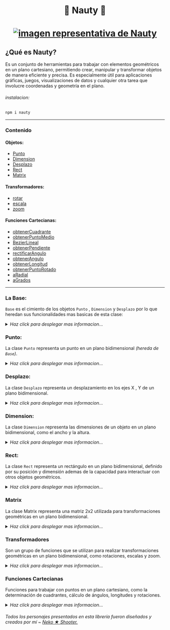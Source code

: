 <h1 align="center">🧭 Nauty 📐<h1/>

<p align="center"><a href="#"><img src="https://i.ibb.co/zS2f3SD/nauty-sm.png" alt="imagen representativa de Nauty"></a><p/>


## ¿Qué es Nauty?
Es un conjunto de herramientas para trabajar con elementos geométricos en un plano cartesiano, permitiendo crear, manipular y transformar objetos de manera eficiente y precisa. Es especialmente útil para aplicaciones gráficas, juegos, visualizaciones de datos y cualquier otra tarea que involucre coordenadas y geometría en el plano.  

###### instalacion:
``` bash
npm i nauty
```
---
### **Contenido**

#### Objetos:

+ [Punto](#punto)
+ [Dimension](#dimension)
+ [Desplazo](#desplazo)
+ [Rect](#rect)
+ [Matrix](#matrix)

#### Transformadores:
+ [rotar](#transformadores-1)
+ [escala](#transformadores-1)
+ [zoom](#transformadores-1)

#### Funciones Cartecianas:
+ [obtenerCuadrante](#funciones-cartecianas-1)
+ [obtenerPuntoMedio](#funciones-cartecianas-1)
+ [BezierLineal](#funciones-cartecianas-1)
+ [obtenerPendiente](#funciones-cartecianas-1)
+ [rectificarAngulo](#funciones-cartecianas-1)
+ [obtenerAngulo](#funciones-cartecianas-1)
+ [obtenerLongitud](#funciones-cartecianas-1)
+ [obtenerPuntoRotado](#funciones-cartecianas-1)
+ [aRadial](#funciones-cartecianas-1)
+ [aGrados](#funciones-cartecianas-1)
---

### La Base:  

`Base` es el cimiento de los objetos `Punto` , `Dimension` y `Desplazo` por lo que heredan sus funcionalidades mas basicas de esta clase:
<details>
  <summary><em>Haz click para desplegar mas informacion...</em></summary>  

#### Constructor y nuevo:

Si el segundo paramero no esta definido se tomara el valor del primer parametro para los dos.

``` JavaScript
super(a,b);
super.nuevo(a,b); // retorna this
```
+ `a:number` 
+ `b:number|undefined`
---
#### 🔸 bNuevo:

Modifica directamente los parameros internos.

``` JavaScript
super.bNuevo(a:number,b:number); // retorna this
```
> **`⚠ SIN RESTRICIONES`** Sin comprobación de ***tipos***, perfecto para ***iteraciones*** pero si los datos no son correctos puede provocar fallos ❌.

#### 🔸 resetear:
Resetea el valor de los elementos internos a **0**
``` JavaScript
super(20,20);
console.log(super);

super.resetear();
cosole.log(super);
```
###### terminal:
```
> Object { z0: 20 , z1: 20 }
    z0: 20
    z1: 20
​   > <prototype>: Object { … }

> Object { z0: 0 , z1: 0 }
    z0: 0
    z1: 0
​   > <prototype>: Object { … }
```
---
#### 🔸 rectificar:
Cualquier valor negativo sera sustituido a **0**
``` JavaScript
super(20,-20);
console.log(super);

super.rectificar(); // return this
cosole.log(super);
```
###### terminal:
```
> Object { z0: -20 , z1: 20 }
    z0: -20
    z1: 20
​   > <prototype>: Object { … }

> Object { z0: 0 , z1: 0 }
    z0: 0
    z1: 20
​   > <prototype>: Object { … }
```
---
#### 🔸 intercambia:
Los valores internos del objeto se intercambian.
``` JavaScript
super(10,20);
console.log(super);

super.intercambia(); // return this
console.log(super);
```
###### terminal:
```
> Object { z0: 10 , z1: 20 }
    z0: 10
    z1: 20
​   > <prototype>: Object { … }

> Object { z0: 20 , z1: 10 }
    z0: 20
    z1: 10
​   > <prototype>: Object { … }
```
---
#### 🔹 data:
Retorna los valores almacenados en un `Array`.

``` JavaScript
const arr = super.data; // return [number,number]
```
---
#### 🔹 esValido:
Si los el valores introducidos son de tipo **Number** retornara `true ✔`  de lo contrario sera `false ✖`.
``` JavaScript
const instanciaPunto = new Punto(0,0);
console.log(instanciaPunto.esValido); // true

instancia.bNuevo('0',undefined);
console.log(instanciaPunto.esValido); // false
```
 ---
#### 🔸 copiar:
Valida que el objeto resibido sea del mismo tipo que la instancia y `copia` cada uno de los elementos internos de este.
``` JavaScript
instanciaPunto.copiar( Punto ); // return this
instanciaDimension.copiar( Dimension ); // return this
instanciaDesplazo.copiar( Desplazo ); // return this
```
---
#### 🔸 bCopiar:
Si el objeto hereda de `Base` copiara cada uno de los elementos internos de los objetos `Punto | Desplazo | Dimension`
``` JavaScript
super.bCopiar( Punto ); // return this
super.bCopiar( Dimension ); // return this
super.bCopiar( Desplazo ); // return this
```
---
#### 🔹 copia:
Devuelve una copia del objeto.
``` JavaScript
const objetoCopia = super.copia; // return objeto hijo
```
---
#### 🔸 esIgual:
Valida que el `tipo` y contenido interno de los objetos sean igual.
``` JavaScript
const instanciaPunto = new Punto(0,0);
const otraInstancia = new Punto(0,0);
instanciaPunto.esIgual(otraInstancia); // return true
instanciaPunto.esIgual(0,0); //return true

const instanciaDimension = new Dimension(0,0);
instanciaPunto.esIgual(instanciaDimension); // return false
```
---
#### 🔸 bEsIgual:
Si el objeto hereda de `Base` valida que el contenido interno de los objetos sea igual.
``` JavaScript
const instanciaPunto = new Punto(0,0);
instanciaPunto.bEsIgual(0,0); // return true

const instanciaDimension = new Dimension(0,0);
instanciaPunto.bEsIgual(instanciaDimension); //return true

const instanciaDesplazo = new Desplazo(0,0);
instanciaPunto.bEsIgual(instanciaDesplazo); // return true

const obj = {x:0,y:0}
instanciaPunto.bEsIgual(obj); // false
```
---
#### 🔸 coincide:
Si el objeto es del mismo `tipo` valida que almenos un elemento del contenido interno sea igual.
``` JavaScript
const instanciaPunto = new Punto(0,0);
instanciaPunto.coincide(500,0); //return true

const otraInstancia = new Punto(0,10);
instanciaPunto.coincide(otraInstancia); // return true

const instanciaDimension = new Dimension(0,10);
instanciaPunto.coincide(instanciaDimension); // return false
```
---
#### 🔸 bCoincide:
Si el objeto hereda de `Base` valida que almenos un elemento del contenido interno sea igual.
``` JavaScript
const instanciaPunto = new Punto(0,0);
instanciaPunto.bCoincide(500,0); //return true

const instanciaDimension = new Dimension(0,10);
instanciaPunto.bCoincide(instanciaDimension); // return true

const instanciaDimension = new Dimension(0,10);
instanciaPunto.bCoincide(instanciaDimension); // return true
```
---
#### 🔸 multiplica:
Remplaza los **`parametros`** internos por la ***MULTIPLICACIÓN*** de estos **`parametros`** con la del **`VALOR`** asignado
``` JavaScript
super(2,2)
console.log(super);

super.multiplica(2); //return this
console.log(super);
```
###### terminal:
```
> Object { z0: 2 , z1: 2 }
    z0: 2
    z1: 2
​   > <prototype>: Object { … }

> Object { z0: 4 , z1: 4 }
    z0: 4
    z1: 4
​   > <prototype>: Object { … }
```

> **`⚠ SIN RESTRICIONES`** Sin comprobación de ***tipos***  , perfecto para ***iteraciones*** pero si los datos no son correctos puede provocar fallos ❌.
---
#### 🔸 divide:
Remplaza los **`parametros`** internos por la ***DIVICIÓN*** de estos **`parametros`** con la del **`VALOR`** asignado.
``` JavaScript
super(2,2)
console.log(super);

super.divide(2); //return this
console.log(super);
```
###### terminal:
```
> Object { z0: 2 , z1: 2 }
    z0: 2
    z1: 2
​   > <prototype>: Object { … }

> Object { z0: 1 , z1: 1 }
    z0: 1
    z1: 1
​   > <prototype>: Object { … }
```


> **`⚠ SIN RESTRICIONES`** Sin comprobación de ***tipos***, perfecto para ***iteraciones*** pero si los datos no son correctos puede provocar fallos ❌.
---
#### 🔸 bSuma:
Remplaza los **`parametros`** internos por la ***SUMA*** de estos **`parametros`** con la del **`objeto`** asignado.
``` JavaScript
const instanciaPunto = new Punto(-1,2);
console.log(instanciaPunto);

const instanciaDimension = new Dimension(100,100);
instanciaPunto.bSuma(instanciaDimension); // return this

console.log(instanciaPunto);
```
###### terminal:
```
> Object { z0: -1 , z1: 2 , tipo: "Punto" }
    z0: -1
    z1: 2
    tipo: "Punto"
​   > <prototype>: Object { … }

> Object { z0: 99 , z1: 102 , tipo: "Punto" }
    z0: 99
    z1: 102
    tipo: "Punto"
​   > <prototype>: Object { … }
```
 > **`⚠ SIN RESTRICIONES`** Sin comprobación de ***tipos***, perfecto para ***iteraciones*** pero si los datos no son correctos puede provocar fallos ❌.
 ---
 #### 🔸 bResta:
 Remplaza los **`parametros`** internos por la ***RESTA*** de estos **`parametros`** con la del **`objeto`** asignado.
``` JavaScript
const instanciaPunto = new Punto(-1,2);
console.log(instanciaPunto);

const instanciaDimension = new Dimension(100,100);
instanciaPunto.bResta(instanciaDimension); // return this

console.log(instanciaPunto);
```
###### terminal:
```
> Object { z0: -1 , z1: 2 , tipo: "Punto" }
    z0: -1
    z1: 2
    tipo: "Punto"
​   > <prototype>: Object { … }

> Object { z0: -101 , z1: -98 , tipo: "Punto" }
    z0: -101
    z1: -98
    tipo: "Punto"
​   > <prototype>: Object { … }
```
 > **`⚠ SIN RESTRICIONES`** Sin comprobación de ***tipos***, perfecto para ***iteraciones*** pero si los datos no son correctos puede provocar fallos ❌.  
  <br/>
</details>  

### Punto:
La clase `Punto` representa un punto en un plano bidimensional _(hereda de `Base`)_.
<details>
  <summary><em>Haz click para desplegar mas informacion...</em></summary>  

#### Constructor:
> -- *(opcional)* --
``` JavaScript
const div = document.querySelector('div');
const punto_1 = new Punto;
const punto_2 = new Punto(1,1);
const punto_3 = new Punto(div);
const punto_4 = new Punto(div,true); // coordenadas globales
const punto_5 = new Punto(...punto_4.data);
```
+ **args_0 `(X : Number)`** = Posicion en X\
**args_1 `(Y : Number | undefined)`** = Posicion en Y, _si Y no es definida Y tomara el valor de X_
+  **args_0 `(nodo : HTMLElement)`** = Del elemento HTML tomara la posicion en **`X`** y **`Y`** respectivamente\
**args_1 `(global : boolean | undefined)`** = Si es ***false*** | ***undefined*** solo tomara las coordenadas locales, ***true*** tomara las coordenadas globales.
+ **args_0 `args : data[]`** Toma los datos necesario del Array de datos del objeto en cuestion.
---
#### 🔸 nuevo:
Inicializa un nuevo `Punto` según los datos proporcionados.  
Exactamente igual al constructor
``` JavaScript
const punto_1 = new Punto;
punto_1.nuevo(1,1);

const div = document.querySelector('div');
punto_1.nuevo(div);
punto_1.nuevo(div,true) // coordenadas globales

const punto_2 = new Punto(100,100);
punto_1.nuevo(...punto_2.data)
```
---
#### 🔸 suma:
Remplaza los **`parametros`** internos por la ***SUMA*** de estos **`parametros`** con el **`objeto`** asignado.
``` JavaScript
const punto_1 = new Punto(1,1);
const desplazo = new Desplazo(5,5);
const punto_2 = new Punto(3,3);

console.log(punto_2);

punto_2.suma(punto_1).suma(desplazo);

console.log(punto_2);
```
###### terminal:
```
> Object { z0: 3 , z1: 3 , tipo: "Punto" }
    z0: 3
    z1: 3
    tipo: "Punto"
​   > <prototype>: Object { … }

> Object { z0: 9 , z1: 9 , tipo: "Punto" }
    z0: 9
    z1: 9
    tipo: "Punto"
​   > <prototype>: Object { … }
```
>  Objetos admitidos `Punto` y [`Desplazo`](#desplazo) si desea mas libertad y velocidad para sumar use [bSuma](#bsuma)
---
#### 🔸 resta:
Remplaza los **`parametros`** internos por la ***RESTA*** de estos **`parametros`** con el **`objeto`** asignado.
``` JavaScript
const punto_1 = new Punto(1,1);
const desplazo = new Desplazo(5,5);
const punto_2 = new Punto(3,3);

console.log(punto_2);

punto_2.resta(punto_1).resta(desplazo);

console.log(punto_2);
```
###### terminal:
```
> Object { z0: 3 , z1: 3 , tipo: "Punto" }
    z0: 3
    z1: 3
    tipo: "Punto"
​   > <prototype>: Object { … }

> Object { z0: -3 , z1: -3 , tipo: "Punto" }
    z0: -3
    z1: -3
    tipo: "Punto"
​   > <prototype>: Object { … }
```
>  Objetos admitidos `Punto` y [`Desplazo`](#desplazo) si desea mas libertad y velocidad para restar use [bResta](#bresta)
---
#### 🔹 getters y setters:
``` JavaScript
const punto_1 = new Punto(1,1);
console.log(punto_1);

punto_1.x; // coordenada en x
punto_1.y; // coordenada en y

punto_1.x = 2;
punto_1.y = 2;

console.log(punto_1);
```
###### terminal:
```
> Object { z0: 1 , z1: 1 , tipo: "Punto" }
    z0: 1
    z1: 1
    tipo: "Punto"
​   > <prototype>: Object { … }

> Object { z0: 2 , z1: 2 , tipo: "Punto" }
    z0: 2
    z1: 2
    tipo: "Punto"
​   > <prototype>: Object { … }
```
> Esta clase hereda de [`Base`](#la-base) por lo que el resto de sus funciones provienen de ahi.

<br/>
</details>

### Desplazo:

La clase `Desplazo` representa un desplazamiento en los ejes X , Y de un plano bidimensional.

<details>
  <summary><em>Haz click para desplegar mas informacion...</em></summary>  

#### Constructor:
> -- *(opcional)* --
``` JavaScript
const desplazo_1 = new Desplazo;
const desplazo_2 = new Desplazo(50,50);
const desplazo_3 = new Desplazo(...desplazo_2.data);
```
+ **args_0 `(dx : Number)`** = Desplazamiento en el eje X\
**args_1 `(dy : Number | undefined)`** = Desplazamiento en el eje Y, _si dy no es definida dy tomara el valor de dx_
+ **args_0 `args : data[]`** Toma los datos necesario del Array de datos del objeto en cuestion.
---
#### 🔸 nuevo:
Inicializa un nuevo `Desplazo` según los datos proporcionados.  
Exactamente igual al constructor.
``` JavaScript
cconst desplazo_1 = new Desplazo;
desplazo_1.nuevo(50,50);

const desplazo_2 = new Desplazo(100,100);
desplazo_1.nuevo(...desplazo_2.data);
```
---
#### 🔸 suma:
Remplaza los **`parametros`** internos por la ***SUMA*** de estos **`parametros`** con el **`Desplazo`** asignado.
``` JavaScript
const desplazo_1 = new Desplazo(1,1);
const desplazo_2 = new Desplazo(5,5);
const desplazo_3 = new Desplazo(3,3);

console.log(desplazo_3);

desplazo_3.suma(desplazo_1).suma(desplazo_2);

console.log(desplazo_3);
```
###### terminal:
```
> Object { z0: 3 , z1: 3 , tipo: "Desplazo" }
    z0: 3
    z1: 3
    tipo: "Desplazo"
​   > <prototype>: Object { … }

> Object { z0: 9 , z1: 9 , tipo: "Desplazo" }
    z0: 9
    z1: 9
    tipo: "Desplazo"
​   > <prototype>: Object { … }
```
>  Solo admite `desplazo` si desea mas libertad y velocidad para sumar use [bSuma](#bsuma)
---
#### 🔸 resta:
Remplaza los **`parametros`** internos por la ***RESTA*** de estos **`parametros`** con el **`Desplazo`** asignado.
``` JavaScript
const desplazo_1 = new Desplazo(1,1);
const desplazo_2 = new Desplazo(5,5);
const desplazo_3 = new Desplazo(3,3);

console.log(desplazo_3);

desplazo_3.resta(desplazo_1).resta(desplazo_2);

console.log(desplazo_3);
```
###### terminal:
```
> Object { z0: 3 , z1: 3 , tipo: "Desplazo" }
    z0: 3
    z1: 3
    tipo: "Desplazo"
​   > <prototype>: Object { … }

> Object { z0: -3 , z1: -3 , tipo: "Desplazo" }
    z0: -3
    z1: -3
    tipo: "Desplazo"
​   > <prototype>: Object { … }
```
>  Solo admite `desplazo` si desea mas libertad y velocidad para restar use [bResta](#bresta)
---
#### 🔹 getters y setters:
``` JavaScript
const desplazo_1 = new Desplazo(1,1);
console.log(desplazo_1);

desplazo_1.dx; // desplazamiento en el eje x
desplazo_1.dy; // desplazamiento en el eje y

desplazo_1.dx = 2;
desplazo_1.dy = 2;

console.log(desplazo_1);
```
###### terminal:
```
> Object { z0: 1 , z1: 1 , tipo: "Desplazo" }
    z0: 1
    z1: 1
    tipo: "Desplazo"
​   > <prototype>: Object { … }

> Object { z0: 2 , z1: 2 , tipo: "Desplazo" }
    z0: 2
    z1: 2
    tipo: "Desplazo"
​   > <prototype>: Object { … }
```
> Esta clase hereda de [`Base`](#la-base) por lo que el resto de sus funciones provienen de ahi.

<br/>
</details>

### Dimension:

La clase `Dimension` representa las dimensiones de un objeto en un plano bidimensional, como el ancho y la altura.

<details>
  <summary><em>Haz click para desplegar mas informacion...</em></summary> 

#### Constructor:
> -- *(opcional)* --
``` JavaScript
const div = document.querySelector('div');
const dimension_1 = new Dimension;
const dimension_2 = new Dimension(1,1);
const dimension_3 = new Dimension(div);
const dimension_4 = new Dimension(...dimension_2.data);
```
+ **args_0 `(w : Number)`** = Ancho\
**args_1 `(h : Number | undefined)`** = Altura, _si la altura no es definida Y tomara el valor del ancho_
+  **args_0 `(nodo : HTMLElement)`** = Del elemento HTML tomara el tamaño respectivamente
+ **args_0 `args : data[]`** Toma los datos necesario del Array de datos del objeto en cuestion.
---
#### 🔸 nuevo:
Inicializa una nueva `Dimension` según los datos proporcionados.  
Exactamente igual al constructor.
``` JavaScript
const dimension_1 = new Dimension;
dimension_1.nuevo(1,1);

const div = document.querySelector('div');
dimension_1.nuevo(div);

const dimension_2 = new Dimension(100,100);
dimension_1.nuevo(...dimension_2.data)
```
---
#### 🔸 suma:
Remplaza los **`parametros`** internos por la ***SUMA*** de estos **`parametros`** con la **`Dimension`** asignada.
``` JavaScript
const dimension_1 = new Dimension(1,1);
const dimension_2 = new Dimension(5,5);
const dimension_3 = new Dimension(3,3);

console.log(dimension_1);

dimension_1.suma(dimension_2).suma(dimension_3);

console.log(dimension_1);
```
###### terminal:
```
> Object { z0: 1 , z1: 1 , tipo: "Dimension" }
    z0: 1
    z1: 1
    tipo: "Dimension"
​   > <prototype>: Object { … }

> Object { z0: 9 , z1: 9 , tipo: "Dimension" }
    z0: 9
    z1: 9
    tipo: "Dimension"
​   > <prototype>: Object { … }
```
> Solo admite `Dimension` si desea mas libertad y velocidad para sumar use [bSuma](#bsuma)
---
#### 🔸 resta:
Remplaza los **`parametros`** internos por la ***RESTA*** de estos **`parametros`** con la **`Dimension`** asignada.
``` JavaScript
const dimension_1 = new Dimension(1,1);
const dimension_2 = new Dimension(5,5);
const dimension_3 = new Dimension(3,3);

console.log(dimension_1);

dimension_1.resta(dimension_2).resta(dimension_3);

console.log(dimension_1);
```
###### terminal:
```
> Object { z0: 1 , z1: 1 , tipo: "Dimension" }
    z0: 1
    z1: 1
    tipo: "Dimension"
​   > <prototype>: Object { … }

> Object { z0: 0 , z1: 0 , tipo: "Dimension" }
    z0: 0
    z1: 0
    tipo: "Dimension"
​   > <prototype>: Object { … }
```

> Solo admite `Dimension` ademas de que no existen dimensiones nagativas por lo que seran sustituidas por **0** en caso de pasar, si desea mas libertad y velocidad para restar use [bResta](#bresta).
---
#### 🔸 multiplica:
Remplaza los **`parametros`** internos por la ***MULTIPLICACIÓN*** de estos **`parametros`** con el **`VALOR`** asignado.
``` JavaScript
const dimension_1 = new Dimension(3,2);

console.log(dimension_1);

dimension_1.multiplica(2);

console.log(dimension_1);
```
###### terminal:
```
> Object { z0: 3 , z1: 2 , tipo: "Dimension" }
    z0: 3
    z1: 2
    tipo: "Dimension"
​   > <prototype>: Object { … }

> Object { z0: 6 , z1: 4 , tipo: "Dimension" }
    z0: 6
    z1: 4
    tipo: "Dimension"
​   > <prototype>: Object { … }
```
---
#### 🔸 divide:
Remplaza los **`parametros`** internos por la ***DIVICIÓN*** de estos **`parametros`** con el **`VALOR`** asignado.
``` JavaScript
const dimension_1 = new Dimension(3,2);

console.log(dimension_1);

dimension_1.divide(2);

console.log(dimension_1);
```
###### terminal:
```
> Object { z0: 3 , z1: 2 , tipo: "Dimension" }
    z0: 3
    z1: 2
    tipo: "Dimension"
​   > <prototype>: Object { … }

> Object { z0: 1.5 , z1: 1 , tipo: "Dimension" }
    z0: 1.5
    z1: 1
    tipo: "Dimension"
​   > <prototype>: Object { … }
```
---
#### 🔸 rectificaW:
Todo valor negativo en el ancho sera sustituido por **0**.

``` JavaScript
const dimension_1 = new Dimension;
dimension_1.bNuevo(-25,25); // bNuevo = sin restricciones para mas info ver clase Base
console.log("original",dimension_1);

dimension_1.rectificaW();
console.log("rectificaW",dimension_1);
```
###### terminal:
```
original > Object { z0: -25, z1: 25, tipo: "Dimension" }

rectificaW > Object { z0: 0, z1: 25, tipo: "Dimension" }

```
---
#### 🔸 rectificaH:
Todo valor negativo en la altura sera sustituido por **0**.
``` JavaScript
const dimension_1 = new Dimension;
dimension_1.bNuevo(-25,-25); // bNuevo = sin restricciones para mas info ver clase Base
console.log("original",dimension_1);

dimension_1.rectificaH();
console.log("rectificaH",dimension_1);
```
###### terminal:
```
original > Object { z0: -25, z1: -25, tipo: "Dimension" }

rectificaH > Object { z0: -25, z1: 0, tipo: "Dimension" }

```
---
#### 🔹 esValido:
El valor de una dimencion debe ser mayor a **0** para que sea `true ✔` de lo contrario sera invalido `false ✖`

``` JavaScript
const dimension_1 = new Dimension(20,20);

if(dimension_1.esValido){
    console.log(dimension_1);
    }

dimension_1.w = 0;

if(!dimension_1.esValido){
    console.log("la dimension solo es valida si sus parametros son mayores a 0");
    }
```
###### terminal:
```
> Object { z0: 20 , z1: 20 , tipo: "Dimension" }
    z0: 20
    z1: 20
    tipo: "Dimension"
​   > <prototype>: Object { … }

"la dimension solo es valida si sus parametros son mayores a 0"
```
---
#### 🔹 getters y setters:
``` JavaScript
const dimension_1 = new Dimension(1,1);
console.log(dimension_1);

dimension_1.w; // ancho
dimension_1.h; // alto

dimension_1.w = 2;
dimension_1.h = 2;

console.log(dimension_1);
```
###### terminal:
```
> Object { z0: 1 , z1: 1 , tipo: "Dimension" }
    z0: 1
    z1: 1
    tipo: "Dimension"
​   > <prototype>: Object { … }

> Object { z0: 2 , z1: 2 , tipo: "Dimension" }
    z0: 2
    z1: 2
    tipo: "Dimension"
​   > <prototype>: Object { … }
```
> Esta clase hereda de [`Base`](#la-base) por lo que el resto de sus funciones provienen de ahi.

<br/>
</details>

### Rect:
La clase `Rect` representa un rectángulo en un plano bidimensional, definido por su posición y dimensión ademas de la capacidad para interactuar con otros objetos geométricos.

<details>
  <summary><em>Haz click para desplegar mas informacion...</em></summary> 

#### Constructor:
> -- *(opcional)* --   

Creara un nuevo rectángulo según los datos proporcionados.
``` JavaScript
const div = document.querySelector('div');
const punto_1 = new Punto;
const punto_2 = new Punto(-10,10);
const dimension = new Dimencion(100,100);

const rect_1 = new Rect;
const rect_2 = new Rect(0,0,50,50);
const rect_3 = new Rect(punto_1,dimencion);
const rect_4 = new Rect(punto_1,punto_2);
const rect_5 = new Rect(div);
const rect_6 = new Rect(div,true);// cualquier modificacion a rect afectara a div
const rect_7 = new Rect(...rect_4.data);
```

+ *args_0 =* `[x : number]`, *args_1 =* `[y : number]`,  
*args_2 =* `[w : number]`, *args_3 =* `[h : number]`  
+ *args_0 =* `[punto : Punto]`, *args_1 =* `[dimension : Dimension]`
+ *args_0 =* `[puntoA : Punto]`, *args_1 =* `[puntoB : Punto]`
+ *args_0 = `(nodo : HTMLElement)`* = Del elemento HTML tomara el tamaño y la posicion respectivamente
+ *args = `(...args : data[])`* Toma los datos necesario del Array de datos del objeto en cuestion.
---
#### 🔸 nuevo:
Inicializa un nuevo rectángulo según los datos proporcionados.  
Exactamente igual al constructor.
``` JavaScript
const div = document.querySelector('div');
const punto_1 = new Punto;
const punto_2 = new Punto(-10,10);
const dimension = new Dimencion(100,100);

const rect_1 = new Rect;
rect_1.nuevo(0,0,50,50);
rect_1.nuevo(punto_1,dimencion);
rect_1.nuevo(punto_1,punto_2);
rect_1.nuevo(div);
rect_1.nuevo(div,true);// cualquier modificacion a rect afectara a div
const rect_2 = new Rect(50,50,50,50)
rect_1.nuevo(...rect_2.data);
```
---
#### 🔹 data:
Devuelve los valores almacenados en un array.
``` JavaScript
const rect_1 = new Rect(50,50,50,50);
console.log(rect_1.data);
```
###### terminal:
```
> Array(4) [ 50 , 50 , 50 , 50 ]
```
---
#### 🔸 copiar:
Copia cada uno de los elementos internos del objeto resibido.
``` JavaScript
const rect_1 = new Rect(100,100,100,100);
const rect_2 = new Rect;
console.log(rect_2.data);

rect_2.copiar(rect_1);
console.log(rect_2.data);
```
###### terminal:
```
> Array(4) [ 0 , 0 , 0 , 0 ]

> Array(4) [ 100 , 100 , 100 , 100 ]
```
---
#### 🔹 copia:
Crea y devuelve una copia del objeto
``` JavaScript
const rect_1 = new Rect(0,0,50,50);
const rect_copia = rect_1.copia;
```
---
#### 🔸 editar:
Modifica los parámetros internos  
`editar(x:number, y:number, w:number, h:number)`
* x - Posición en X 
* y - Podición en Y
* w - Ancho
* h - Altura  
``` JavaScript
const rect_1 = new Rect(100,100,100,100);
console.log(rect_1.data);

rect_1.editar(50,50,50,50);

console.log(rect_1.data);
```
###### terminal:
```
> Array(4) [ 100 , 100 , 100 , 100 ]

> Array(4) [ 50 , 50 , 50 , 50 ]
```
---
#### 🔸 cambiarPosicion:
Edita los parámetros de posición del rectángulo.
``` JavaScript
const rect_1 = new Rect(100,100,100,100);
console.log(rect_1.data);

rect_1.cambiarPosicion(50,50);
console.log(rect_1.data);

const nuevoPunto = new Punto(20,20);
rect_1.cambiarPosicion(nuevoPunto)
console.log(rect_1.data);
```
###### terminal:
```
> Array(4) [ 100 , 100 , 100 , 100 ]

> Array(4) [ 50 , 50 , 100 , 100 ]

> Array(4) [ 20 , 20 , 100 , 100 ]
```
---
#### 🔹 posicion:
Devuelve la el objeto [`Punto`](#punto) de la posición del rectángulo
``` JavaScript
const rect_1 = new Rect(1,2,30,40);
console.log(rect_1.posicion);
```
###### terminal:
```
> Object { z0: 1 , z1: 2 , tipo: "Punto" }
    z0: 1
    z1: 2
    tipo: "Punto"
​   > <prototype>: Object { … }
```
---
#### 🔸 cambiarDimension:
Edita los parámetros de dimensiones del rectángulo.
``` JavaScript
const rect_1 = new Rect(100,100,100,100);
console.log(rect_1.data);

rect_1.cambiarDimension(50,50);
console.log(rect_1.data);

const nuevaDimension = new Dimension(20,20);
rect_1.cambiarPosicion(nuevaDimension)
console.log(rect_1.data);
```
###### terminal:
```
> Array(4) [ 100 , 100 , 100 , 100 ]

> Array(4) [ 100 , 100 , 50 , 50 ]

> Array(4) [ 100 , 100 , 20 , 20 ]
```
---
#### 🔹 dimension:
Devuelve la el objeto [`Dimension`](#punto) del rectángulo
``` JavaScript
const rect_1 = new Rect(1,2,30,40);
console.log(rect_1.dimension);
```
###### terminal:
```
> Object { z0: 30 , z1: 40 , tipo: "Dimension" }
    z0: 30
    z1: 40
    tipo: "Dimension"
​   > <prototype>: Object { … }
```
---
#### 🔸 desplazar:
Edita el desplazamiento en el eje **X** y **Y**
``` JavaScript
const rect_1 = new Rect(100,100,100,100);
console.log(rect_1.data);

rect_1.desplazar(50,50);
console.log(rect_1.data);

const nuevaDesplazo = new Desplazo(20,20);
rect_1.desplazar(nuevaDesplazo)
console.log(rect_1.data);
```
###### terminal:
```
> Array(4) [ 100 , 100 , 100 , 100 ]

> Array(4) [ 150 , 150 , 100 , 100 ]

> Array(4) [ 120 , 120 , 100 , 100 ]
```
---
#### 🔹 desplazo:
Devuelve el objeto [`Desplazo`](#desplazo) que contiene el desplazamiento del rectángulo
``` JavaScript
const rect_1 = new Rect(100,100,100,100);
rect_1.cambiarDesplazo(50,50);
console.log(rect_1.desplazo);
```
###### terminal:
```
> Object { z0: 50 , z1: 50 , tipo: "Desplazo" }
    z0: 50
    z1: 50
    tipo: "Desplazo"
​   > <prototype>: Object { … }
```
---
#### 🔸 posicionarPorElCentro:
Posiciona el objeto `Rect` desde el centro usando las coordenadas proporcionadas.
``` JavaScript
const rect_1 = new Rect(0,0,100,100);
console.log(rect_1.data);

rect_1.posicionarPorElCentro(0,0);
console.log(rect_1.data);
```
###### terminal:
```
> Array(4) [ 0 , 0 , 100 , 100 ]

> Array(4) [ -50 , -50 , 100 , 100 ]

```
---
#### 🔸 expandir:
Expande el objeto `Rect` asta los limites del rectángulo dado
``` JavaScript
const rect_1 = new Rect(0,0,50,50);
console.log(rect_1.data);

const rect_2 = new Rect(50,50,50,50);
rect_1.expandir(rect_2)
console.log(rect_1.data);
```
###### terminal:
```
> Array(4) [ 0 , 0 , 50 , 50 ]

> Array(4) [ 0 , 0 , 100 , 100 ]

```
---
#### 🔸 contiene:
Verifica si un punto se encuentra dentro de los límites del rectángulo.
``` JavaScript
const rect_1 = new Rect(0,0,50,50);
const punto_1  = new Punto(25,25);

if(rect_1.contiente(punto_1)){
    console.log('El punto esta dentro de rectangulo');
}
else{
    console.log('El punto esta fuera')
}

```
###### terminal:
```
El punto esta dentro de rectangulo
```
---
#### 🔹 esValido:
Verifica si los datos del rectángulo son válidos.
``` JavaScript
const rect_1 = new Rect(0,0,50,50);

if(rect_1.esValido){    
    console.log(rect_1.data);
}

rect_1.w = 0;    

if(!rect_1.esValido){
    console.log("el rectangulo NO ES VALIDO");
}
```
###### terminal:
```
> Array(4) [ 0 , 0 , 50 , 50 ]

"el rectangulo NO ES VALIDO"
```
---
#### 🔸 resetear:
Formatea completamente el objeto..
``` JavaScript
const rect_1 = new Rect(50,50,50,50);
console.log(rect_1.data);

rect_1.resetear();
console.log(rect_1.data);
```
###### terminal:
```
> Array(4) [ 50 , 50 , 50 , 50 ]

> Array(4) [ 0 , 0 , 0 , 0 ]
```
---
#### 🔸 obtenerCentro:
Devuelve la coordenada global ubicada en el centro del rectángulo.
``` JavaScript
const rect_1 = new Rect(50,50,50,50);
rect_1.desplazar(10,10);

const centro = rect_1.obtenerCentro();
console.log(centro);
```
###### terminal:
```
> Object { z0: 85 , z1: 85 , tipo: "Punto" }
    z0: 85
    z1: 85
    tipo: "Punto"
​   > <prototype>: Object { … }
```
---
#### 🔸 obtenerCentroLocal:
Devuelve la coordenada local ubicada en el centro del rectángulo.
``` JavaScript
const rect_1 = new Rect(50,50,50,50);
rect_1.desplazar(10,10);

const centro = rect_1.obtenerCentroLocal();
console.log(centro);
```
###### terminal:
```
> Object { z0: 75 , z1: 75 , tipo: "Punto" }
    z0: 75
    z1: 75
    tipo: "Punto"
​   > <prototype>: Object { … }
```
---
#### 🔸 obtenerCentroAbs:
Devuelve la coordenada absoluta ubicada en el centro del rectángulo.
``` JavaScript
const rect_1 = new Rect(50,50,50,50);
rect_1.desplazar(10,10);

const centro = rect_1.obtenerCentroAbs();
console.log(centro);
```
###### terminal:
```
> Object { z0: 25 , z1: 25 , tipo: "Punto" }
    z0: 25
    z1: 25
    tipo: "Punto"
​   > <prototype>: Object { … }
```
---
#### 🔸 raiz:
Ancla el rectángulo a un objeto HTML para que las modificaciones hechas en el Rect se vean reflejadas en el objeto HTML.
``` JavaScript
const div = document.querySelector('div');
const rect_1 = new Rect;
rect_1.raiz(div);

```
---
#### 🔹 area:
Devuelve el área total del rectángulo.
``` JavaScript
const rect_1 = new Rect(50,50,50,50);
console.log(rect_1.area);
```
###### terminal:
```
2500
```

#### 🔹 supDer , supIzq , infDer , infIzq:
Devuelve las coordenadas de las esquinas del rectángulo.
``` JavaScript
const rect = new Rect(0,25,50,100);
console.log('supDer',rect.supDer);
console.log('supIzq',rect.supIzq);
console.log('infDer',rect.infDer);
console.log('infIzq',rect.infIzq);
```
###### terminal:
```
supDer > Object { z0: 50, z1: 25, tipo: "Punto" }

supIzq > Object { z0: 0, z1: 25, tipo: "Punto" }

infDer > Object { z0: 50, z1: 125, tipo: "Punto" }

infIzq > Object { z0: 0, z1: 125, tipo: "Punto" }
```

### 🔹 getters y setters:

``` JavaScript
const rect_1 = new Rect(0,0,50,50);
console.log(rect_1.data);

rect_1.w; // ancho
rect_1.h; // alto
rect_1.x; // coordenada x
rect_1.y; // coordenada y

rect_1.gx; // Devuelve la posicion X global si está enlazado al DOM, de lo contrario, devuelve la posicion X local.
rect_1.gy; // Devuelve la posicion Y global si está enlazado al DOM, de lo contrario, devuelve la posicion Y local.

rect_1.x = 10;
rect_1.y = 10;
rect_1.w = 20;
rect_1.h = 20;

console.log(rect_1.data);
```
###### terminal:
```
> Array(4) [ 0 , 0 , 50 , 50 ]

> Array(4) [ 10 , 10 , 20 , 20 ]
```

<br/>
</details>

### Matrix
La clase Matrix representa una matriz 2x2 utilizada para transformaciones geométricas en un plano bidimensional.
<details>
  <summary><em>Haz click para desplegar mas informacion...</em></summary>

#### Constructor
> -- *(opcional)* --  

Crea una nueva instancia de la matriz con los valores proporcionados. Por defecto, crea una matriz de identidad y sin desplazamiento.
+ m11 (number): Valor de la posición (1,1) de la matriz.
+ m21 (number): Valor de la posición (2,1) de la matriz.
+ m12 (number): Valor de la posición (1,2) de la matriz.
+ m22 (number): Valor de la posición (2,2) de la matriz.
+ dx (number): Desplazamiento en el eje x.
+ dy (number): Desplazamiento en el eje y.
``` JavaScript
const matrix_1 = new Matrix;
const matrix_2 = new Matrix(1,0,0,1,0,0);
const matrix_3 = new Matrix(...matrix_2.data);
```
---
#### 🔸 nuevo:
Inicializa una nueva matriz según los datos proporcionados.  
Exactamente igual al constructor.
``` JavaScript
const matrix_1 = new Matrix;
matrix_1.nuevo(2,0,0,2,10,10);

const matrix_2 = new Matrix(0.7, -0.7, 0.7, 0.7, 0, 0);
matrix_1.nuevo(...matrix_2.data);
```
---
#### 🔹 data:
Devuelve los valores de la matriz y el desplazamiento como un arreglo.  
`[m11:number, m21:number, m12:number, m22:number, dx:number dy:number]`
``` JavaScript
const matrix_1 = new Matrix(2,0,0,2,0,0);
console.log(matrix_1.data);
```
###### terminal:
```
> Array(6) [ 2 , 0 , 0 , 2 , 0 , 0 ]
```
---
#### 🔹 str:
Devuelve una representación en cadena de texto de la matriz en el formato `matrix(m11, m21, m12, m22, dx, dy)` perfecto para usarlo en los metodos ***DOM.style.transform***.
``` JavaScript
const matrix_1 = new Matrix(2,0,0,2,0,0);
console.log(matrix_1.str);
```
###### terminal:
```
"matrix(2, 0, 0, 2, 0, 0)"
```
#### 🔸 desplazar:
Desplaza la matriz en los ejes **X** e **Y** con los valores proporcionados.
``` JavaScript
const div_1 = document.querySelector('.div_1');
const div_2 = document.querySelector('.div_2');
const matrix_1 = new Matrix;

div_1.style.transform = matrix_1.str;

matrix_1.desplazar(200,200);
div_2.style.transform = matrix_1.str;
```
<p align="center"><a href="#"><img src="https://i.ibb.co/YkHk00L/m1.jpg" alt="imagen demo de matrix.desplazar"></a><p/>

---
#### 🔹 desplazo:
Devuelve el objeto [`Desplazo`](#desplazo) asociado a la matriz.
``` JavaScript
const div_1 = document.querySelector('.div_1');
const div_2 = document.querySelector('.div_2');
const matrix_1 = new Matrix;

div_1.style.transform = matrix_1.str;

const desplazo = matrix_1.desplazo;
desplazo.dx = 200;
desplazo.dy = 200;
div_2.style.transform = matrix_1.str;
```
<p align="center"><a href="#"><img src="https://i.ibb.co/YkHk00L/m1.jpg" alt="imagen demo de matrix.desplazar"></a><p/>

---
#### 🔸 inverso:
Calcula y devuelve una nueva matriz inversa de la matriz original.
``` JavaScript
const div_1 = document.querySelector('.div_1');
const div_2 = document.querySelector('.div_2');
const matrix_1 = new Matrix(0.7, -0.7, 0.7, 0.7, 200, 200);

div_1.style.transform = matrix_1.str;

const matrix_inversa = matrix_1.inverso();
div_2.style.transform = matrix_inversa.str;
```
<p align="center"><a href="#"><img src="https://i.ibb.co/hLP5XZP/m2.jpg" alt="imagen demo de matrix.inverso"></a><p/>

#### 🔸 fusionar:
Sustituye los valores de la `matriz A` por la combinacion de la `matriz A` con la `matriz B` de manera que aplica primero la transformación de la `matriz A` y luego la transformación de la `matriz B`.
``` JavaScript
const div_1 = document.querySelector('.div_1');
const div_2 = document.querySelector('.div_2');
const div_3 = document.querySelector('.div_3');
const matrix_1 = new Matrix(0.7, -0.7, 0.7, 0.7, 150, 150);
const matrix_2 = new Matrix(.5, 0, 0, .5, 50, 50);

div_1.style.transform = matrix_1.str;
div_2.style.transform = matrix_2.str;

div_3.style.transform = matrix_2.fusionar(matrix_1).str;
```
<p align="center"><a href="#"><img src="https://i.ibb.co/QvsgxDx/m3.jpg" alt="imagen demo de matrix.fusionar"></a><p/>

---
#### 🔸 resetear:
Restablece la matriz a una matriz de identidad y el desplazamiento a cero.
``` JavaScript
const div_1 = document.querySelector('.div_1');
const div_2 = document.querySelector('.div_2');

const matrix_1 = new Matrix(0.35, -0.35, 0.35, 0.35, 100, 0);
div_1.style.transform = matrix_1.str;

matrix_1.resetear()
div_2.style.transform = matrix_1.str;
```
<p align="center"><a href="#"><img src="https://i.ibb.co/fSgL193/m4.jpg" alt="imagen demo de matrix.resetear"></a><p/>

---
#### 🔸 copiar:
Copia los valores de otra matriz en la matriz original.
``` JavaScript
const matrix_1 = new Matrix(0.7, -0.7, 0.7, 0.7, 50, -50);
console.log(matrix_1.data);

const matrix_2 = new Matrix(.5, 0, 0, .5, 50, 50);
matrix_1.copiar(matrix_2)

console.log(matrix_1.data);
```
###### terminal:
```
> Array(6) [ 0.7 , -0.7 , 0.7 , 0.7 , 50 , -50 ]

> Array(6) [ 0.5 , 0 , 0 , 0.5 , 50 , 50 ]
```
---
#### 🔹 copia:
Crea y devuelve una copia de la matriz original.
``` JavaScript
const matrix_1 = new Matrix(0.7, -0.7, 0.7, 0.7, 50, -50);
console.log(matrix_1.data);

const matrix_2 = matrix_1.copia;
console.log(matrix_2.data);
```
###### terminal:
```
> Array(6) [ 0.7 , -0.7 , 0.7 , 0.7 , 50 , -50 ]

> Array(6) [ 0.7 , -0.7 , 0.7 , 0.7 , 50 , -50 ]
```
---
#### 🔸 mapea:
Aplica la transformación de la matriz a un punto en el plano.
``` JavaScript
const matrix_1 = new Matrix(0.7, -0.7, 0.7, 0.7, 50, -50);

const punto_original = new Punto(25,25);
console.log("punto original",punto_original.data);

const punto_mapeado = matrix_1.mapea(punto_original);
console.log("punto mapeado",punto_mapeado.data);
```
###### terminal:
```
punto original > Array [ 25 , 25 ]

punto mapeado > Array [ 50, -15 ]
```
---
#### 🔸 desMapea:
Aplica la transformación de la matriz a un punto en el plano.
``` JavaScript
const matrix_1 = new Matrix(0.7, -0.7, 0.7, 0.7, 50, -50);

const punto_mapeado = new Punto(50,-15);
console.log("punto mapeado" ,punto_mapeado.data);

const punto_original = matrix_1.desMapea(punto_mapeado);
console.log("punto original", punto_original.data);
```
###### terminal:
```
punto mapeado > Array [ 50, -15 ]

punto original > Array [ 25 , 25 ]
```

#### 🔸 esIgual:
Verifica si esta matriz es igual a otra matriz.
``` JavaScript
const matrix_1 = new Matrix(0.7, -0.7, 0.7, 0.7, 50, -50);
const matrix_2 = new Matrix(2, 0, 0, 2, 10, 10);
const matrix_3 = new Matrix(0.7, -0.7, 0.7, 0.7, 50, -50);

console.log("la matriz_1 es igual al a matriz_3 =" ,matrix_1.esIgual(matrix_3));

console.log("la matriz_1 es igual al a matriz_2 =" ,matrix_1.esIgual(matrix_2));
```
###### terminal:
```
la matriz_1 es igual al a matriz_3 = true

la matriz_1 es igual al a matriz_2 = false
```

#### 🔹 Propiedades:
``` JavaScript
const matrix_1 = new Matrix(0.7, -0.7, 0.7, 0.7, 50, -50);
matrix_1.m11 // 0.7: Valor de la posición (1,1) de la matriz.
matrix_1.m21 // -0.7: Valor de la posición (2,1) de la matriz.
matrix_1.m12 // 0.7: Valor de la posición (1,2) de la matriz.
matrix_1.m22 // 0.7: Valor de la posición (2,2) de la matriz.
matrix_1.dx // 50: Desplazamiento en el eje x.
matrix_1.dy // -50: Desplazamiento en el eje y.
```
<br/>
</details>

### Transformadores

Son un grupo de funciones que se utilizan para realizar transformaciones geométricas en un plano bidimensional, como rotaciones, escalas y zoom.
<details>
  <summary><em>Haz click para desplegar mas informacion...</em></summary> 

#### ⚙ rotar:

Realiza una rotación en el plano con el ángulo especificado alrededor del punto de pivote, manteniendo la precisión especificada.  
`rotar( grados , pivote , referencia , presicion = 3)`

- `grados`: El ángulo de rotación en grados.
- `pivote` _(opcional)_: El punto alrededor del cual se realiza la rotación.
- `referencia` _(opcional)_: Es el punto de referencia al cual el pivote afectara, puede usarse ` el centro del rect` al cual la matrix aplicara la transformacion.
- `presicion` _(opcional)_: La precisión decimal para redondear los resultados (por defecto es 3).

_Devuelve una instancia de `Matrix` que representa la transformación de rotación._
###### Ejemplo 1:

``` JavaScript
const div_1 = document.querySelector('.div_1');

let grados = 0;

window.addEventListener('wheel',e=>{
    grados += e.deltaY > 0 ? 1 : -1;
    const matrix = rotar(grados);
    div_1.style.transform = matrix.str;
});
```
<p align="center"><a href="#"><img src="https://media.giphy.com/media/v1.Y2lkPTc5MGI3NjExc3NqczEzMjZkMmtzOW54MnZycWw1MXp1NWh0YndpOW82MW1ycDhzZiZlcD12MV9pbnRlcm5hbF9naWZfYnlfaWQmY3Q9Zw/0GllHGGVWcF3C2njFB/source.gif" alt="demo 1 de Nauty-rotar"></a><p/>

###### Ejemplo 2:

``` JavaScript
const pos_global = new Punto(document.querySelector(".contenedor"),true);//solo para obtener la posicion global
const marcador = new Rect(document.querySelector(".marcador"),true);
const rect = new Rect(document.querySelector(".div_1"),true);

const pivote = new Punto(0,0);
marcador.posicionarPorElCentro(pivote);

let grados = 0;

window.addEventListener('wheel',e=>{
    grados += e.deltaY > 0 ? 1 : -1;
    const matrix = rotar(grados,pivote,rect.obtenerCentro());
    rect.nodo.style.transform = matrix.str;
});

window.addEventListener('click',e=>{
    console.info(e.clientX,e.clientY)
    pivote.x = e.clientX - pos_global.x;
    pivote.y = e.clientY - pos_global.y;
    marcador.posicionarPorElCentro(pivote);
});
```
<p align="center"><a href="#"><img src="https://media.giphy.com/media/v1.Y2lkPTc5MGI3NjExMWE4cDZqazMzM3Z2ZmI1NmRuZ2locGtyMnJnM210ZTZndnN2bTdodCZlcD12MV9pbnRlcm5hbF9naWZfYnlfaWQmY3Q9Zw/cqcm4Ld6api3FmW6SB/source.gif" alt="demo 2 de Nauty-rotar"></a><p/>

---
#### ⚙ escala:

Realiza una escala en el plano bidimensional.  
`escala( escalaX , escalaY )`

- `escalaX`: El factor de escala en el eje x (por defecto es 1).
- `escalaY`: El factor de escala en el eje y (por defecto es 1).

_Devuelve una instancia de `Matrix` que representa la transformación de escala._
``` JavaScript
const div_1 = document.querySelector(".div_1");
const div_2 = document.querySelector(".div_2");
const div_3 = document.querySelector(".div_3");

const escala_1 = escala(1,1);
const escala_2 = escala(2,2);
const escala_3 = escala(3,3);

div_1.style.transform = escala_1.str;
div_2.style.transform = escala_2.str;
div_3.style.transform = escala_3.str;
```
<p align="center"><a href="#"><img src="https://i.ibb.co/ZVvJRXL/escala.jpg" alt="demo de Nauty-escala"></a><p/>

---

#### ⚙ zoom:

Realiza un zoom en el plano bidimensional.  
`zoom(distancia, foco = .01)`

- `distancia`: La distancia de zoom.
- `foco`: El factor de foco para el zoom (por defecto es 0.01).

> Aunque parezaca similar a `escala` la ventaja esta en que `zoom` aplica sus efectos de forma mas progresiva por  lo que es menos brusco que _escala_.

_Devuelve una instancia de `Matrix` que representa la transformación de zoom._
``` JavaScript
const div_1 = document.querySelector(".div_1");

let ampliacion = 0;

window.addEventListener('wheel',e=>{
    ampliacion += e.deltaY > 0 ? 1 : -1;
    const matrix = zoom(ampliacion);
    div_1.style.transform = matrix.str;
});
```
<p align="center"><a href="#"><img src="https://media.giphy.com/media/v1.Y2lkPTc5MGI3NjExcWh6ZGh2YnByM2RndGo1MDY2cnNoNGducGk1czh4MWxoY3Y1bmZ1MyZlcD12MV9pbnRlcm5hbF9naWZfYnlfaWQmY3Q9Zw/9i9w1VIQ3tbmo5iO5K/source.gif" alt="demo de Nauty-zoom"></a><p/>


<br/>
</details>

### Funciones Cartecianas

Funciones para trabajar con puntos en un plano cartesiano, como la determinación de cuadrantes, cálculo de ángulos, longitudes y rotaciones.


<details>
  <summary><em>Haz click para desplegar mas informacion...</em></summary>

#### ▫ __cuadrante:
Constante que contiene valores numéricos para representar los cuadrantes de un plano cartesiano
``` JavaScript
__cuadrante.c1 // cuadrante 1 valor = 0x1
__cuadrante.c2 // cuadrante 2 valor = 0x2
__cuadrante.c3 // cuadrante 3 valor = 0x4
__cuadrante.c4 // cuadrante 4 valor = 0x8
__cuadrante.o  // centro/origen valor = 0
```
---
#### ⚙ obtenerCuadrante:

Encuentra el cuadrante cartográfico de un punto con respecto a un punto de referencia.  
`obtenerCuadrante(origen, punto)`

- `origen`: Punto de origen que actúa como el centro del plano cartesiano.
- `punto`: Punto a localizar en el cuadrante.

> Devuelve un valor numérico que representa el cuadrante del punto definido por la constante `__cuadrante`.
``` JavaScript
const origen = new Punto(0,0);
const punto  = new Punto(30,30);
const CUADRANTE = obtenerCuadrante(origen, punto)

if(__cuadrante.c1 == CUADRANTE){
    console.log('cuadrante 1 valor = 0x1');
}
else if(__cuadrante.c2 == CUADRANTE){
    console.log('cuadrante 2 valor = 0x2');
}
else if(__cuadrante.c3 == CUADRANTE){
    console.log('cuadrante 3 valor = 0x4');
}
else if(__cuadrante.c4 == CUADRANTE){
    console.log('cuadrante 4 valor = 0x8');
}
else{ //__cuadrante.o
    console.log('centro/origen valor = 0')
}
```
###### terminal:
```
cuadrante 4 valor = 0x8
```
<p align="center"><a href="#"><img src="https://www.geogebra.org/resource/FYATZx8k/kVD3PbXybQ7exuMj/material-FYATZx8k.png" alt="representacion de los cuadrantes de un plano carteciano"></a><p/>  

---

#### ⚙ obtenerPuntoMedio:

Obtiene el punto medio entre dos puntos dados.  
`obtenerPuntoMedio(puntoA, puntoB)`

- `puntoA`: Primer punto.
- `puntoB`: Segundo punto.

> Devuelve un [Punto](#punto) que representa el punto medio entre los dos puntos dados.
``` JavaScript
const puntoA = new Punto(100,100);
const puntoB = new Punto(200,200);
const puntoC  = obtenerPuntoMedio(puntoA,puntoB);

console.log("puntoA =",puntoA.data);
console.log("puntoB =",puntoB.data);
console.log("puntoC =",puntoC.data);
```
###### terminal:
```
puntoA = > Array [ 100, 100 ]

puntoB = > Array [ 200, 200 ]

puntoC = > Array [ 150, 150 ]
```
---
#### ⚙ obtenerPendiente

Obtiene la pendiente entre dos puntos dados.  
`obtenerPendiente(puntoA, puntoB)`

- `puntoA`: Primer punto.
- `puntoB`: Segundo punto.

> Devuelve el valor de la pendiente.
<p align="center"><a href="#"><img src="https://encrypted-tbn0.gstatic.com/images?q=tbn:ANd9GcTgyXWDXnkgeQRUUzYwmXral32XMaFVEe0Ae-tIlZ3PNQ&s" alt="formula de la pendiente entre dos puntos"></a><p/>

#### ⚙ obtenerLongitud:

> Retorna la longitud que existe entre dos puntos.  
`obtenerLongitud(ancla, punto)`

- `ancla`: El punto de referencia.
- `punto`: El punto de destino.

> Devuelve la longitud entre los dos puntos.
``` JavaScript
const puntoA = new Punto(100,100);
const puntoB = new Punto(200,200);
const longitud  = obtenerLongitud(puntoA,puntoB);

console.log("la distancia entre A y B es: ",longitud);
```
###### terminal:
```
la distancia entre A y B es:  141.4213562373095
```
---
#### ⚙ obtenerAngulo:

Obtiene el ángulo entre dos puntos.  
`obtenerAngulo(origen, punto)`

- `origen`: El punto de referencia.
- `punto`: El punto de destino.

> Devuelve el ángulo entre los dos puntos.
``` JavaScript
const origen = new Punto(100,100);
const puntoA = new Punto(200,200);
const angulo  = obtenerAngulo(origen,puntoA);

console.log("el angulo del puntoA con respecto al origen es: ",angulo);
```
###### terminal:
```
el angulo del puntoA con respecto al origen es:  315
```
---
#### ⚙ BezierLineal:`

Obtiene el punto en la línea formada por los dos puntos dados a partir de una tolerancia.  
`BezierLineal(puntoA, puntoB, tolerancia)`

- `puntoA`: Primer punto.
- `puntoB`: Segundo punto.
- `tolerancia`: La tolerancia debe ser de **0** a **1**.

> Devuelve un [Punto](#punto) en la línea.

``` JavaScript
const rect = new Rect(document.querySelector(".div_1"),true);
const pin_1 = new Rect(document.querySelector(".pin_1"),true);
const pin_2 = new Rect(document.querySelector(".pin_2"),true);

const puntoA = new Punto(-50,-50);
const puntoB = new Punto(400,300);
pin_1.posicionarPorElCentro(puntoA);
pin_2.posicionarPorElCentro(puntoB);

const unidad = puntoB.y - puntoA.y;
let recorrido = 0;

rect.posicionarPorElCentro(puntoB);

window.addEventListener('wheel',e=>{
    recorrido += e.deltaY ? 1 : -1;
    let tolerancia = Math.abs((unidad - recorrido)/unidad);
    
    if(tolerancia > 1){
        recorrido = 0;
        tolerancia = 1};

    const p = BezierLineal(puntoA,puntoB,tolerancia);
    rect.posicionarPorElCentro(p);
});
```
<p align="center"><a href="#"><img src="https://media.giphy.com/media/v1.Y2lkPTc5MGI3NjExYngzcHduaHJkaml3cXN3cHNzYXMzcDk2aWNvMmR1eWxzZGR0MmR5aiZlcD12MV9pbnRlcm5hbF9naWZfYnlfaWQmY3Q9Zw/xTO7TBBmsqwrE2Kq0x/source.gif" alt="demo Nauty - BezierLineal"></a><p/>

---

#### ⚙ obtenerPuntoRotado:

Devuelve la posición del punto rotado a partir del punto ancla como referencia.  
`obtenerPuntoRotado(origen, punto, angulo)`

- `origen`: Punto de referencia.
- `punto`: Punto que será rotado a partir de la referencia.
- `angulo`: Ángulo de rotación en el rango de 0 a 360 grados.

> Devuelve el [Punto](#punto) rotado.
``` JavaScript
const rect = new Rect(document.querySelector(".div_1"),true);
const pin_1 = new Rect(document.querySelector(".pin_1"),true);
const pin_2 = new Rect(document.querySelector(".pin_2"),true);

const puntoA = new Punto(100,100);
const puntoB = new Punto(250,250);

pin_1.posicionarPorElCentro(puntoA);
pin_2.posicionarPorElCentro(puntoB);

rect.posicionarPorElCentro(puntoA);

let grados = 0;

window.addEventListener('wheel',e=>{
    grados += e.deltaY ? 1 : -1;

    const p = obtenerPuntoRotado(puntoB,puntoA,grados);
    rect.posicionarPorElCentro(p);
    pin_1.posicionarPorElCentro(p);
});
```
<p align="center"><a href="#"><img src="https://media.giphy.com/media/v1.Y2lkPTc5MGI3NjExYjZrZGM2MHZ6bTk2ZmMzYTJmeDE1dmRxdmlmM2kwd21mb2dlZzBubiZlcD12MV9pbnRlcm5hbF9naWZfYnlfaWQmY3Q9Zw/RLvh0SRTWPoQn951Cv/source.gif" alt="demo Nauty - obtenerPuntoRotado"></a><p/>

---

#### ⚙ aRadial

Convierte los grados a radianes.  
`aRadial(grados)`

- `grados`: Ángulo en grados.

> Devuelve el valor en radianes.

#### ⚙ aGrados

Convierte los radianes a grados.  
`aGrados(radial)`

- `radial`: Valor en radianes.

> Devuelve el valor en grados.

#### ⚙ rectificarAngulo

Corrige el rango del ángulo si es mayor o menor a sus límites: 0 - 360.  
`rectificarAngulo(angulo)`

- `angulo`: Ángulo a rectificar.

> Devuelve el ángulo corregido.


<br/>
</details>

###### *Todos los personajes presentados en esta librería fueron diseñados y creados por mí ~ [Neko ★ Shooter.](https://github.com/NekoShooter)*